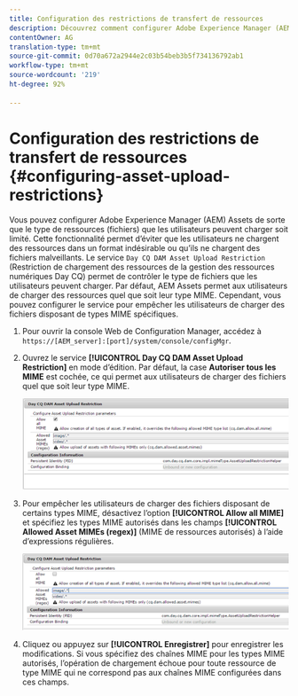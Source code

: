 ```yaml
---
title: Configuration des restrictions de transfert de ressources
description: Découvrez comment configurer Adobe Experience Manager (AEM) Assets de sorte que le type de ressources (fichiers) que les utilisateurs peuvent télécharger soit limité.
contentOwner: AG
translation-type: tm+mt
source-git-commit: 0d70a672a2944e2c03b54beb3b5f734136792ab1
workflow-type: tm+mt
source-wordcount: '219'
ht-degree: 92%

---
```



# Configuration des restrictions de transfert de ressources {#configuring-asset-upload-restrictions}

Vous pouvez configurer Adobe Experience Manager (AEM) Assets de sorte que le type de ressources (fichiers) que les utilisateurs peuvent charger soit limité. Cette fonctionnalité permet d’éviter que les utilisateurs ne chargent des ressources dans un format indésirable ou qu’ils ne chargent des fichiers malveillants. Le service `Day CQ DAM Asset Upload Restriction` (Restriction de chargement des ressources de la gestion des ressources numériques Day CQ) permet de contrôler le type de fichiers que les utilisateurs peuvent charger. Par défaut, AEM Assets permet aux utilisateurs de charger des ressources quel que soit leur type MIME. Cependant, vous pouvez configurer le service pour empêcher les utilisateurs de charger des fichiers disposant de types MIME spécifiques.

1. Pour ouvrir la console Web de Configuration Manager, accédez à `https://[AEM_server]:[port]/system/console/configMgr`.
1. Ouvrez le service **[!UICONTROL Day CQ DAM Asset Upload Restriction]** en mode d’édition. Par défaut, la case **Autoriser tous les MIME** est cochée, ce qui permet aux utilisateurs de charger des fichiers quel que soit leur type MIME.

   ![chlimage_1-378](assets/chlimage_1-378.png)

1. Pour empêcher les utilisateurs de charger des fichiers disposant de certains types MIME, désactivez l’option **[!UICONTROL Allow all MIME]** et spécifiez les types MIME autorisés dans les champs **[!UICONTROL Allowed Asset MIMEs (regex)]** (MIME de ressources autorisés) à l’aide d’expressions régulières.

   ![chlimage_1-379](assets/chlimage_1-379.png)

1. Cliquez ou appuyez sur **[!UICONTROL Enregistrer]** pour enregistrer les modifications. Si vous spécifiez des chaînes MIME pour les types MIME autorisés, l’opération de chargement échoue pour toute ressource de type MIME qui ne correspond pas aux chaînes MIME configurées dans ces champs.
